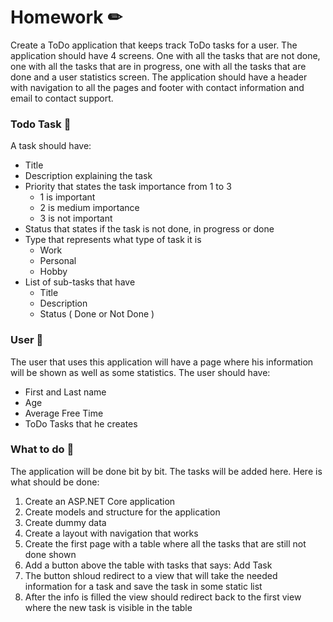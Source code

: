# Homework ✏
Create a ToDo application that keeps track ToDo tasks for a user. The application should have 4 screens. One with all the tasks that are not done, one with all the tasks that are in progress, one with all the tasks that are done and a user statistics screen. The application should have a header with navigation to all the pages and footer with contact information and email to contact support.
### Todo Task 🔸
A task should have:
* Title
* Description explaining the task
* Priority that states the task importance from 1 to 3 
	* 1 is important
	* 2 is medium importance
	* 3 is not important
* Status that states if the task is not done, in progress or done
* Type that represents what type of task it is
	* Work
	* Personal
	* Hobby
* List of sub-tasks that have
	* Title
	* Description
	* Status ( Done or Not Done )

### User 🔸
The user that uses this application will have a page where his information will be shown as well as some statistics. The user should have:
* First and Last name
* Age
* Average Free Time
* ToDo Tasks that he creates

### What to do 🔸
The application will be done bit by bit. The tasks will be added here. Here is what should be done:
1. Create an ASP.NET Core application
2. Create models and structure for the application
3. Create dummy data
4. Create a layout with navigation that works
5. Create the first page with a table where all the tasks that are still not done shown
6. Add a button above the table with tasks that says: Add Task
7. The button shloud redirect to a view that will take the needed information for a task and save the task in some static list
8. After the info is filled the view should redirect back to the first view where the new task is visible in the table
